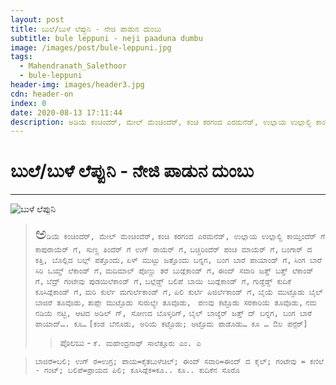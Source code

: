 ```yaml
---
layout: post
title: ಬುಲೆ/ಬುಳೆ ಲೆಪ್ಪುನಿ - ನೇಜಿ ಪಾಡುನ ದುಂಬು
subtitle: bule leppuni - neji paaduna dumbu
image: /images/post/bule-leppuni.jpg
tags:
  - Mahendranath_Salethoor
  - bule-leppuni
header-img: images/header3.jpg
cdn: header-on
index: 0
date: 2020-08-13 17:11:44
description: ಅಡಿಯೆ ಕಂಚಿಂದೆರ್, ಮೇಲ್ ಮೆಂಚಿಂದೆರ್, ಕಂಚಿ ಕರಗಂದ ಎರಮನೆಡ್, ಉಲ್ಲಾಯ ಉಲ್ಲಾಲ್ದಿ ಕಾಯ್ತಿಂದೆರ್ ಗೆ ಗೆ
---
```


# ಬುಲೆ/ಬುಳೆ ಲೆಪ್ಪುನಿ - ನೇಜಿ ಪಾಡುನ ದುಂಬು
***
![ಬುಳೆ ಲೆಪ್ಪುನಿ](/images/post/bule-leppuni.jpg "ಬುಲೆ/ಬುಳೆ ಲೆಪ್ಪುನಿ")

> <span style='font-size: xx-large;'>`ಅ`</span>`ಡಿಯೆ ಕಂಚಿಂದೆರ್, ಮೇಲ್ ಮೆಂಚಿಂದೆರ್,`
`ಕಂಚಿ ಕರಗಂದ ಎರಮನೆಡ್, ಉಲ್ಲಾಯ ಉಲ್ಲಾಲ್ದಿ ಕಾಯ್ತಿಂದೆರ್ ಗೆ `
`ಕಾಪುರಾಯೆರ್ ಗೆ, ಸುಣ್ಣ ತಿಂದೆರ್ ಗೆ ಉಗ್ ರಾಯೆರ್ ಗೆ,` 
`ಬಚ್ಚಿರಿಂದೆರ್ ಪಂಚ ಮಾಯೆರ್ ಗೆ,`
`ಬಂಗಾರ್ ದ ಕತ್ತಿ, ಬೊಲ್ಲಿದ ಬಲ್ಲ್ ಪತ್ತೊಂದು,` 
`ಏಳ್ ಮುಟ್ಟು ಜತ್ತೊಂದು ಬನ್ನಗ, ಬಂಗ ಬಾರೆ ಪಾಯಾಂಡ್ ಗೆ,` 
`ಸಿಂಗ ಬಾರೆ ಸಿರಿ ಒಯ್ತ್ ಲೆಕಾಂಡ್ ಗೆ,`
`ಮದಿಮಾಲ್ ಪೊಣ್ಣು ತರೆ ಬುಡ್ಲೆಕಾಂಡ್ ಗೆ,` 
`ಈಂದ್ ಸವಾರಿ ಜತ್ತ್ ಬತ್ತ್ ಲೆಕಾಂಡ್ ಗೆ,` 
`ಬೆದ್ರ್ ಗಂಟೇವು ಪುಡಯಿಲೆಕಾಂಡ್ ಗೆ,` 
`ಬಲ್ಲೆಡ್ದ್ ಬಲಿಪೆ ಬಾಯಿ ಬುಡ್ಲೆಕಾಂಡ್ ಗೆ,` 
`ಗುಡ್ಡೆಡ್ದ್ ಕುದಿಕೆ ಕೂಸಿಡ್ಲೆಕಾಂಡ್ ಗೆ,`
`ಮರಿ ಕುರ್ಲೆ ಮಗುರ್ಲೆಕಾಂಡ್ ಗೆ,` 
`ಪಿಲಿ ಕುರ್ಲೆ ಪಿಜಿರ್ಲೆಕಾಂಡ್ ಗೆ,` 
`ಬೈಯೆ ಮುಟ್ಟೊಡು ಬೈಲ್ ಬಾಜಿರೆ ತೂವೊಡು,`
`ತುಪ್ಪೇ ಮುಟ್ಟೊಡು ಸುರುಲ್ಯೇ ತೂವೊಡು, `
`ಪಣವು ಕಟ್ಟೊಡು ಸರಕಾರಿಯೆ ತೂವೊಡು,`
`ನಮ ನಡಿಯೆ ನಟ್ಟಿ, ಆಟಿದ ಅಡಿಲ್ ಗ್, ಸೋಣದ ಬೊಳ್ಕಿರಿಗ್,`
`ಬೈಲ್ ಬಾಜ್ಯೆರ್ ಜತ್ತ್ ದ್ ಬನ್ನಗ, ಬಂಗ ಬಾರೆ ಪಾಯಾದ್…. ಕೂ…`
`[ಕಂಡ ಬೆನೊಡು, ಅರಿಯೆ ಕಟ್ಟೊಡು; ಅಟ್ಟೊದು ಪಾಡೊಡು… ಕೂ … ಔಲ ಪನ್ಪೆರ್]`
>> ಪೊಲಬು - `ಕೆ. ಮಹೇಂದ್ರನಾಥ್ ಸಾಲೆತ್ತೂರು ಎಂ. ಎ`

> `ಬಾಜಿರೆ=ಬಲಿ; ಉಗ್ ರ=ಉಗ್ರ; ಪಾಯ=ಕೈತಬುಳೆಚಿಲ್; ಈಂದ್ ಸವಾರಿ=ಈಂದ್ ದ ಕೈಲ್; ಗಂಟೇವು = ಕಣಿಲೆ - ಗಂಟ್; ಬಲಿಪೆ=ಪ್ರಾಯದ ಪಿಲಿ; ಕೂಸಿಡ್ಲೆಕ=ಕೂ.. ಕೂ.. ಕುದಿಕೆನ ಸೊರೊ`